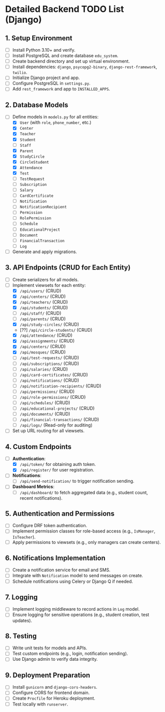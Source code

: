 # Detailed Backend TODO List (Django)

## 1. Setup Environment
- [ ] Install Python 3.10+ and verify.
- [ ] Install PostgreSQL and create database `edu_system`.
- [ ] Create backend directory and set up virtual environment.
- [ ] Install dependencies: `django`, `psycopg2-binary`, `django-rest-framework`, `twilio`.
- [ ] Initialize Django project and app.
- [ ] Configure PostgreSQL in `settings.py`.
- [ ] Add `rest_framework` and app to `INSTALLED_APPS`.

## 2. Database Models
- [ ] Define models in `models.py` for all entities:
  - [x] `User` (with `role`, `phone_number`, etc.)
  - [x] `Center`
  - [x] `Teacher`
  - [x] `Student`
  - [ ] `Staff`
  - [x] `Parent`
  - [x] `StudyCircle`
  - [x] `CircleStudent`
  - [x] `Attendance`
  - [x] `Test`
  - [ ] `TestRequest`
  - [ ] `Subscription`
  - [ ] `Salary`
  - [ ] `CardCertificate`
  - [ ] `Notification`
  - [ ] `NotificationRecipient`
  - [ ] `Permission`
  - [ ] `RolePermission`
  - [ ] `Schedule`
  - [ ] `EducationalProject`
  - [ ] `Document`
  - [ ] `FinancialTransaction`
  - [ ] `Log`
- [ ] Generate and apply migrations.

## 3. API Endpoints (CRUD for Each Entity)
- [ ] Create serializers for all models.
- [ ] Implement viewsets for each entity:
  - [x] `/api/users/` (CRUD)
  - [x] `/api/centers/` (CRUD)
  - [x] `/api/teachers/` (CRUD)
  - [x] `/api/students/` (CRUD)
  - [ ] `/api/staff/` (CRUD)
  - [ ] `/api/parents/` (CRUD)
  - [x] `/api/study-circles/` (CRUD)
  - [??] `/api/circle-students/` (CRUD)
  - [x] `/api/attendance/` (CRUD)
  - [x] `/api/assignments/` (CRUD)
  - [x] `/api/centers/` (CRUD)
  - [x] `/api/mosques/` (CRUD)
  - [ ] `/api/test-requests/` (CRUD)
  - [ ] `/api/subscriptions/` (CRUD)
  - [ ] `/api/salaries/` (CRUD)
  - [ ] `/api/card-certificates/` (CRUD)
  - [ ] `/api/notifications/` (CRUD)
  - [ ] `/api/notification-recipients/` (CRUD)
  - [ ] `/api/permissions/` (CRUD)
  - [ ] `/api/role-permissions/` (CRUD)
  - [ ] `/api/schedules/` (CRUD)
  - [ ] `/api/educational-projects/` (CRUD)
  - [ ] `/api/documents/` (CRUD)
  - [ ] `/api/financial-transactions/` (CRUD)
  - [ ] `/api/logs/` (Read-only for auditing)
- [ ] Set up URL routing for all viewsets.

## 4. Custom Endpoints
- [ ] **Authentication**:
  - [x] `/api/token/` for obtaining auth token.
  - [x] `/api/register/` for user registration.
- [ ] **Notifications**:
  - [ ] `/api/send-notification/` to trigger notification sending.
- [ ] **Dashboard Metrics**:
  - [ ] `/api/dashboard/` to fetch aggregated data (e.g., student count, recent notifications).

## 5. Authentication and Permissions
- [ ] Configure DRF token authentication.
- [ ] Implement permission classes for role-based access (e.g., `IsManager`, `IsTeacher`).
- [ ] Apply permissions to viewsets (e.g., only managers can create centers).

## 6. Notifications Implementation
- [ ] Create a notification service for email and SMS.
- [ ] Integrate with `Notification` model to send messages on create.
- [ ] Schedule notifications using Celery or Django Q if needed.

## 7. Logging
- [ ] Implement logging middleware to record actions in `Log` model.
- [ ] Ensure logging for sensitive operations (e.g., student creation, test updates).

## 8. Testing
- [ ] Write unit tests for models and APIs.
- [ ] Test custom endpoints (e.g., login, notification sending).
- [ ] Use Django admin to verify data integrity.

## 9. Deployment Preparation
- [ ] Install `gunicorn` and `django-cors-headers`.
- [ ] Configure CORS for frontend domain.
- [ ] Create `Procfile` for Heroku deployment.
- [ ] Test locally with `runserver`.